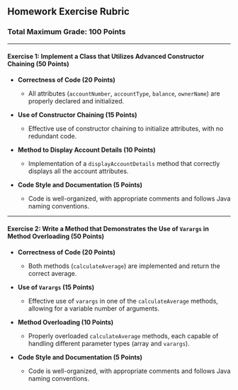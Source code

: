 ## Homework Exercise Rubric
### Total Maximum Grade: 100 Points

---
#### Exercise 1: Implement a Class that Utilizes Advanced Constructor Chaining (50 Points)

- **Correctness of Code (20 Points)**
    - All attributes (`accountNumber`, `accountType`, `balance`, `ownerName`) are properly declared and initialized.

- **Use of Constructor Chaining (15 Points)**
    - Effective use of constructor chaining to initialize attributes, with no redundant code.

- **Method to Display Account Details (10 Points)**
    - Implementation of a `displayAccountDetails` method that correctly displays all the account attributes.

- **Code Style and Documentation (5 Points)**
    - Code is well-organized, with appropriate comments and follows Java naming conventions.

---
#### Exercise 2: Write a Method that Demonstrates the Use of `Varargs` in Method Overloading (50 Points)

- **Correctness of Code (20 Points)**
    - Both methods (`calculateAverage`) are implemented and return the correct average.

- **Use of `Varargs` (15 Points)**
    - Effective use of `varargs` in one of the `calculateAverage` methods, allowing for a variable number of arguments.

- **Method Overloading (10 Points)**
    - Properly overloaded `calculateAverage` methods, each capable of handling different parameter types (array and `varargs`).

- **Code Style and Documentation (5 Points)**
    - Code is well-organized, with appropriate comments and follows Java naming conventions.